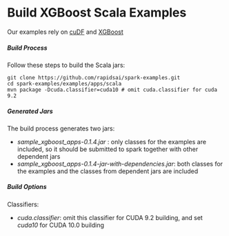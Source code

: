 # Build XGBoost Scala Examples

Our examples rely on [cuDF](https://github.com/rapidsai/cudf) and [XGBoost](https://github.com/rapidsai/xgboost/tree/rapids-spark)

##### Build Process

Follow these steps to build the Scala jars:

```
git clone https://github.com/rapidsai/spark-examples.git
cd spark-examples/examples/apps/scala
mvn package -Dcuda.classifier=cuda10 # omit cuda.classifier for cuda 9.2
```

##### Generated Jars

The build process generates two jars:

+ *sample_xgboost_apps-0.1.4.jar* : only classes for the examples are included, so it should be submitted to spark together with other dependent jars
+ *sample_xgboost_apps-0.1.4-jar-with-dependencies.jar*: both classes for the examples and the classes from dependent jars are included

##### Build Options

Classifiers:

+ *cuda.classifier*: omit this classifier for CUDA 9.2 building, and set *cuda10* for CUDA 10.0 building

